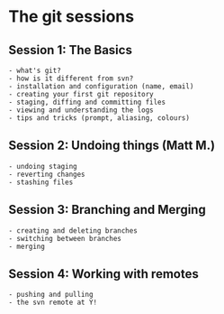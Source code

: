 # The git sessions
## Session 1: The Basics
    - what's git?
    - how is it different from svn?
    - installation and configuration (name, email)
    - creating your first git repository
    - staging, diffing and committing files
    - viewing and understanding the logs
    - tips and tricks (prompt, aliasing, colours)

## Session 2: Undoing things (Matt M.)
    - undoing staging
    - reverting changes
    - stashing files

## Session 3: Branching and Merging
    - creating and deleting branches
    - switching between branches
    - merging

## Session 4: Working with remotes
    - pushing and pulling
    - the svn remote at Y!
